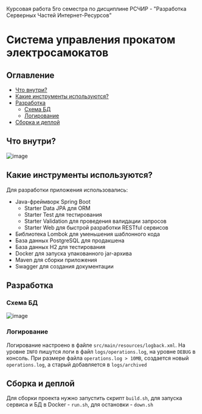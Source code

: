 Курсовая работа 5го семестра по дисциплине РСЧИР - "Разработка Серверных Частей Интернет-Ресурсов"

# Система управления прокатом электросамокатов

## Оглавление
- [Что внутри?](#what_inside)
- [Какие инструменты используются?](#tools)
- [Разработка](#development)
    - [Схема БД](#scheme) 
    - [Логирование](#logging)
- [Сборка и деплой](#build_and_deploy)

## <a name="what_inside"></a> Что внутри?

![image](https://user-images.githubusercontent.com/71013663/190074470-a3e2a7a0-a18b-472f-923c-4f71f2af5423.png)

## <a name="tools"></a> Какие инструменты используются?

Для разработки приложения использовались:
- Java-фреймворк Spring Boot
    - Starter Data JPA для ORM
    - Starter Test для тестирования
    - Starter Validation для проведения валидации запросов
    - Starter Web для быстрой разработки RESTful сервисов
- Библиотека Lombok для уменьшения шаблонного кода
- База данных PostgreSQL для продакшена
- База данных H2 для тестирования
- Docker для запуска упакованного jar-архива
- Maven для сборки приложения
- Swagger для создания документации

## <a name="development"></a> Разработка
### <a name="scheme"></a> Схема БД


![image](https://user-images.githubusercontent.com/71013663/190073860-f5b587f5-5d65-47e9-bd2e-5dba09d26fab.png)

### <a name="logging"></a> Логирование

Логирование настроено в файле `src/main/resources/logback.xml`. На уровне `INFO` пишутся логи в файл `logs/operations.log`, на уровне `DEBUG` в консоль. При размере файла `operations.log > 10MB`, создается новый `operations.log`, а старый добавляется в `logs/archived` 

## <a name="build_and_deploy"></a> Сборка и деплой

Для сборки проекта нужно запустить скрипт `build.sh`, для запуска сервиса и БД в Docker - `run.sh`, для остановки - `down.sh`
